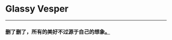 # Glassy Vesper
---
### 删了删了，所有的美好不过源于自己的想象[。](https://github.com/wfnian/learn_git/blob/master/bin/bin/utils/Vesper/Vesper.md)